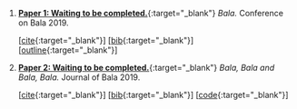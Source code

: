 1. [**Paper 1: Waiting to be completed.**](){:target="_blank"} *Bala.* Conference on Bala 2019.

   [[cite](){:target="_blank"}] [[bib](){:target="_blank"}] [[outline](){:target="_blank"}]


2. [**Paper 2: Waiting to be completed.**](){:target="_blank"} *Bala, Bala and Bala, Bala.* Journal of Bala 2019.

   [[cite](){:target="_blank"}] [[bib](){:target="_blank"}] [[code](){:target="_blank"}]